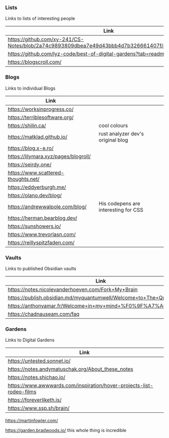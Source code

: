 ### Lists
Links to lists of interesting people

| Link                                                                                              |     |
| ------------------------------------------------------------------------------------------------- | --- |
| https://github.com/xy-241/CS-Notes/blob/2a74c9893809dbea7e49d43bbb4d7b326661407f/docs/showcase.md |     |
| https://github.com/lyz-code/best-of-digital-gardens?tab=readme-ov-file                            |     |
| https://blogscroll.com/                                                                           |     |

### Blogs
Links to individual Blogs

| Link                                 |                                      |
| ------------------------------------ | ------------------------------------ |
| https://worksinprogress.co/          |                                      |
| https://terriblesoftware.org/        |                                      |
| https://shilin.ca/                   | cool colours                         |
| https://matklad.github.io/           | rust analyzer dev's original blog    |
| https://blog.x-e.ro/                 |                                      |
| https://lilymara.xyz/pages/blogroll/ |                                      |
| https://seirdy.one/                  |                                      |
| https://www.scattered-thoughts.net/  |                                      |
| https://eddyerburgh.me/              |                                      |
| https://olano.dev/blog/              |                                      |
| https://andrewwalpole.com/blog/      | His codepens are interesting for CSS |
| https://herman.bearblog.dev/         |                                      |
| https://sunshowers.io/               |                                      |
| https://www.trevorlasn.com/          |                                      |
| https://reillyspitzfaden.com/        |                                      |
### Vaults
Links to published Obsidian vaults

| Link                                                                  |     |
| --------------------------------------------------------------------- | --- |
| https://notes.nicolevanderhoeven.com/Fork+My+Brain                    |     |
| https://publish.obsidian.md/myquantumwell/Welcome+to+The+Quantum+Well |     |
| https://anthonyamar.fr/Welcome+in+my+mind+%F0%9F%A7%A0                |     |
| https://chadnauseam.com/faq                                           |     |
### Gardens
Links to Digital Gardens

| Link                                                                 |
| -------------------------------------------------------------------- |
| https://untested.sonnet.io/                                          |
| https://notes.andymatuschak.org/About_these_notes                    |
| https://notes.shichao.io/                                            |
| https://www.awwwards.com/inspiration/hover-projects-list-rodeo-films |
| https://foreverliketh.is/                                            |
| https://www.ssp.sh/brain/                                            |

https://martinfowler.com/

https://garden.bradwoods.io/ this whole thing is incredible